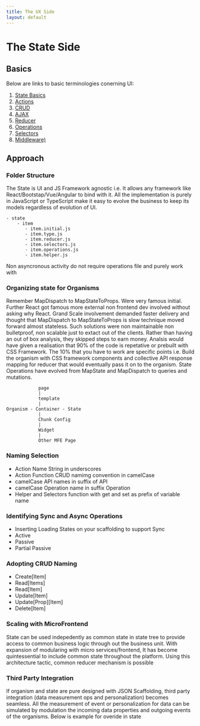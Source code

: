 ```yaml
---
title: The UX Side
layout: default
---
```

# The State Side

## Basics
Below are links to basic terminologies conerning UI:
1. [State Basics](./state)
2. [Actions](./actions)
3. [CRUD](./crud)
4. [AJAX](./ajax)
5. [Reducer](./reducer)
6. [Operations](./operations)
7. [Selectors](./selectors)
8. [Middleware)](./middleware)

## Approach

### Folder Structure
The State is UI and JS Framework agnostic i.e. It allows any framework like React/Bootstap/Vue/Angular to bind with it. All the implementation is purely in JavaScript or TypeScript make it easy to evolve the business to keep its models regardless of evolution of UI.
```
- state
    - item
       - item.initial.js
       - item.type.js
       - item.reducer.js
       - item.selectors.js
       - item.operations.js
       - item.helper.js
```
Non asyncronous activity do not require operations file and purely work with 

### Organizing state for Organisms

Remember MapDispatch to MapStateToProps. Were very famous initial. Further React got famous more external non frontend dev involved without asking why React. Grand Scale involvement demanded faster delivery and thought that MapDispatch to MapStateToProps is slow technique moved forward almost stateless. Such solutions were non maintainable non bulletproof, non scalable just to extact out of the clients. Rather than having an out of box analysis, they skipped steps to earn money. Analsis would have given a realisation that 90% of the code is repetative or prebuilt with CSS Framework. The 10% that you have to work are specific points i.e. Build the organism with CSS framework components and collective API response mapping for reducer that would eventually pass it on to the organism. State Operations have evolved from MapState and MapDispatch to queries and mutations.

```
            page
            |
            template
            |
Organism - Container - State
            |
            Chunk Config
            |
            Widget
            |
            Other MFE Page
```

### Naming Selection

- Action Name String in underscores
- Action Function CRUD namimg convention in camelCase
- camelCase API names in suffix of API
- camelCase Operation name in suffix Operation
- Helper and Selectors function with get and set as prefix of variable name

### Identifying Sync and Async Operations
- Inserting Loading States on your scaffolding to support Sync
- Active
- Passive
- Partial Passive


### Adopting CRUD Naming
- Create\[Item\]
- Read\[Items\]
- Read\[Item\]
- Update\[Item\]
- Update\[Prop\]\[Item\]
- Delete\[Item\]


### Scaling with MicroFrontend
State can be used indepedently as common state in state tree to provide access to common business logic through out the business unit. With expansion of modularing with micro services/frontend, It has become quintessential to include common state throughout the platform. Using this architecture tactic, common reducer mechanism is possible

### Third Party Integration

If organism and state are pure designed with JSON Scaffolding, third party integration (data measurement ops and personalization) becomes seamless. All the measurement of event or personalization for data can be simulated by modulation the incoming data properties and outgoing events of the organisms.
Below is example for overide in state